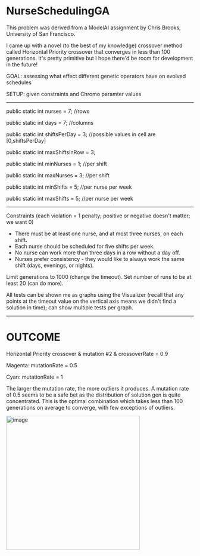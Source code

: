 # NurseSchedulingGA

This problem was derived from a ModelAI assignment by Chris Brooks, University of San Francisco.

I came up with a novel (to the best of my knowledge) crossover method called Horizontal Priority crossover that converges in less than 100 generations. It's pretty primitive but I hope there'd be room for development in the future!

GOAL: assessing what effect different genetic operators have on evolved schedules

SETUP: given constraints and Chromo paramter values

***

public static int nurses = 7;		//rows
  
public static int days = 7; 		//columns
  
public static int shiftsPerDay = 3; 	//possible values in cell are [0,shiftsPerDay]
  
public static int maxShiftsInRow = 3;
	
public static int minNurses = 1; //per shift

public static int maxNurses = 3; //per shift

public static int minShifts = 5; //per nurse per week

public static int maxShifts = 5; //per nurse per week

***

Constraints (each violation = 1 penalty; positive or negative doesn't matter; we want 0)
- There must be at least one nurse, and at most three nurses, on each shift. 
- Each nurse should be scheduled for five shifts per week. 
- No nurse can work more than three days in a row without a day off. 
- Nurses prefer consistency - they would like to always work the same shift (days, evenings,  or nights). 

Limit generations to 1000 (change the timeout).
Set number of runs to be at least 20 (can do more).

All tests can be shown me as graphs using the Visualizer (recall that any points at the timeout value on the vertical axis means we didn't find a solution in time); can show multiple tests per graph.
***
# OUTCOME

Horizontal Priority crossover & mutation #2 & crossoverRate = 0.9

Magenta: mutationRate = 0.5 

Cyan: mutationRate = 1

The larger the mutation rate, the more outliers it produces. A mutation rate of 0.5 seems to be a safe bet as the distribution of solution gen is quite concentrated. This is the optimal combination which takes less than 100 generations on average to converge, with few exceptions of outliers.

<img width="359" alt="image" src="https://user-images.githubusercontent.com/55603454/189461861-27e445f1-8d80-487a-9ff6-a012b2cbe76b.png">
